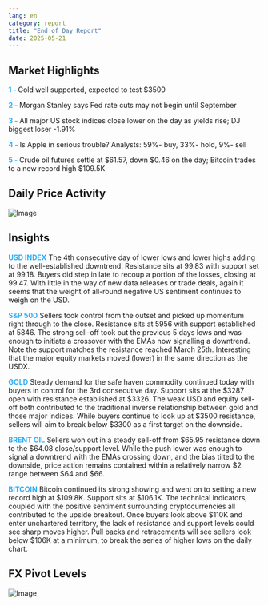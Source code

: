 ```yaml
---
lang: en
category: report
title: "End of Day Report"
date: 2025-05-21
---
```



<h2>Market Highlights</h2>
<strong style="color: #2caef7;">1 - </strong> Gold well supported, expected to test $3500

<strong style="color: #2caef7;">2 - </strong> Morgan Stanley says Fed rate cuts may not begin until September

<strong style="color: #2caef7;">3 - </strong> All major US stock indices close lower on the day as yields rise; DJ biggest loser -1.91%

<strong style="color: #2caef7;">4 - </strong>  Is Apple in serious trouble? Analysts: 59%- buy, 33%- hold, 9%- sell


<strong style="color: #2caef7;">5 - </strong> Crude oil futures settle at $61.57, down $0.46 on the day; Bitcoin trades to a new record high $109.5K



<h2>Daily Price Activity</h2>
<img src="https://markleighedu.github.io/img/May-2025/21-May-2025/price.jpg" alt="Image"/>

<h2>Insights</h2>
<strong style="color: #2caef7;">USD INDEX</strong> The 4th consecutive day of lower lows and lower highs adding to the well-established downtrend. Resistance sits at 99.83 with support set at 99.18. Buyers did step in late to recoup a portion of the losses, closing at 99.47. With little in the way of new data releases or trade deals, again it seems that the weight of all-round negative US sentiment continues to weigh on the USD.

<strong style="color: #2caef7;">S&P 500</strong> Sellers took control from the outset and picked up momentum right through to the close. Resistance sits at 5956 with support established at 5846. The strong sell-off took out the previous 5 days lows and was enough to initiate a crossover with the EMAs now signalling a downtrend. Note the support matches the resistance reached March 25th. Interesting that the major equity markets moved (lower) in the same direction as the USDX.

<strong style="color: #2caef7;">GOLD</strong> Steady demand for the safe haven commodity continued today with buyers in control for the 3rd consecutive day. Support sits at the $3287 open with resistance established at $3326. The weak USD and equity sell-off both contributed to the traditional inverse relationship between gold and those major indices. While buyers continue to look up at $3500 resistance, sellers will aim to break below $3300 as a first target on the downside.

<strong style="color: #2caef7;">BRENT OIL</strong> Sellers won out in a steady sell-off from $65.95 resistance down to the $64.08 close/support level. While the push lower was enough to signal a downtrend with the EMAs crossing down, and the bias tilted to the downside, price action remains contained within a relatively narrow $2 range between $64 and $66. 

<strong style="color: #2caef7;">BITCOIN</strong> Bitcoin continued its strong showing and went on to setting a new record high at $109.8K. Support sits at $106.1K. The technical indicators, coupled with the positive sentiment surrounding cryptocurrencies all contributed to the upside breakout. Once buyers look above $110K and enter unchartered territory, the lack of resistance and support levels could see sharp moves higher. Pull backs and retracements will see sellers look below $106K at a minimum, to break the series of higher lows on the daily chart. 



<h2>FX Pivot Levels</h2>
<img src="https://markleighedu.github.io/img/May-2025/21-May-2025/pivot.jpg" alt="Image"/>
